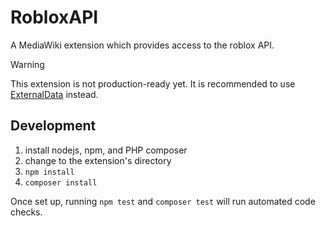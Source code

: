 # RobloxAPI

A MediaWiki extension which provides access to the roblox API.

> [!WARNING]
> This extension is not production-ready yet. It is recommended to
> use [ExternalData](https://www.mediawiki.org/wiki/Extension:External_Data) instead.

## Development

1. install nodejs, npm, and PHP composer
2. change to the extension's directory
3. `npm install`
4. `composer install`

Once set up, running `npm test` and `composer test` will run automated code checks.
